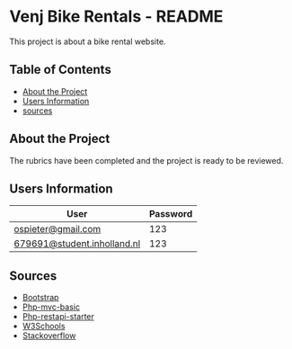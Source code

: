 # Venj Bike Rentals - README
This project is about a bike rental website.

## Table of Contents
- [About the Project](#about-the-project)
- [Users Information](#users-information)
- [sources](#sources)

## About the Project
The rubrics have been completed and the project is ready to be reviewed.

## Users Information
| User                        | Password |
|-----------------------------|----------|
| ospieter@gmail.com          | 123      |
| 679691@student.inholland.nl | 123      |

## Sources
- [Bootstrap](https://getbootstrap.com/)
- [Php-mvc-basic](https://github.com/ahrnuld/php-mvc-basic/)
- [Php-restapi-starter](https://github.com/ahrnuld/php-restapi-starter/)
- [W3Schools](https://www.w3schools.com/)
- [Stackoverflow](https://stackoverflow.com/)
